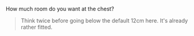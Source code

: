 
How much room do you want at the chest?

> Think twice before going below the default 12cm here. It's already rather fitted.